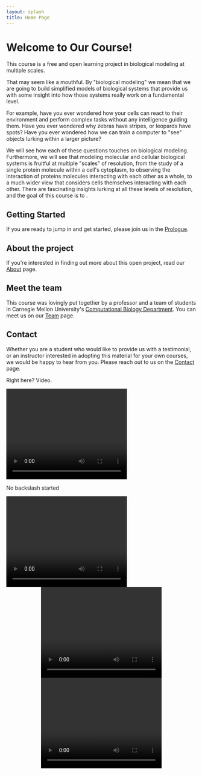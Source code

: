```yaml
---
layout: splash
title: Home Page
---
```



# Welcome to Our Course!

This course is a free and open learning project in biological modeling at multiple scales.

That may seem like a mouthful. By "biological modeling" we mean that we are going to build simplified models of biological systems that provide us with some insight into how those systems really work on a fundamental level.

For example, have you ever wondered how your cells can react to their environment and perform complex tasks without any intelligence guiding them.  Have you ever wondered why zebras have stripes, or leopards have spots?  Have you ever wondered how we can train a computer to "see" objects lurking within a larger picture?

We will see how each of these questions touches on biological modeling.  Furthermore, we will see that modeling molecular and cellular biological systems is fruitful at multiple "scales" of resolution, from the study of a single protein molecule within a cell's cytoplasm, to observing the interaction of proteins molecules interacting with each other as a whole, to a much wider view that considers cells themselves interacting with each other.  There are fascinating insights lurking at all these levels of resolution, and the goal of this course is to .

## Getting Started

If you are ready to jump in and get started, please join us in the [Prologue](prologue).

## About the project

If you're interested in finding out more about this open project, read our [About](about) page.

## Meet the team

This course was lovingly put together by a professor and a team of students in Carnegie Mellon University's [Computational Biology Department](http://cbd.cmu.edu).  You can meet us on our [Team](meet-the-team) page.

## Contact

Whether you are a student who would like to provide us with a testimonial, or an instructor interested in adopting this material for your own courses, we would be happy to hear from you.  Please reach out to us on the [Contact](contact) page.

Right here? Video.

<video width="320" height="240" controls>
  <source type="video/mp4" src="../assets/gray_scott_test.mp4">
</video>

No backslash started

<video width="320" height="240" controls>
  <source type="video/mp4" src="assets/gray_scott_test.mp4">
</video>

<div style="text-align:center">
	<video width="320" height="240" controls>
	  <source type="video/mp4" src="assets/random_walk_1.mp4">
	</video>
</div>

<div style="text-align:center">
	<video width="320" height="240" controls>
	  <source type="video/mp4" src="assets/random_walk_200.mp4">
	</video>
</div>